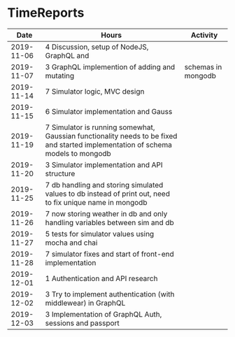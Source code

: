 # TimeReports

| Date  |      Hours    | Activity                                       |
| ----------- | ------- |------------------------------------------------
|    2019-11-06|   4      Discussion, setup of NodeJS, GraphQL and        ||                          MongoDB, preliminary schema defined            |
|    2019-11-07|   3       GraphQL implemention of adding and mutating    |                           schemas in mongodb                             |
|    2019-11-14|   7      Simulator logic, MVC design
|    2019-11-15|   6      Simulator implementation and Gauss
|    2019-11-19|   7      Simulator is running somewhat, Gaussian functionality needs to be fixed and started implementation of schema models to mongodb
|    2019-11-20|   3      Simulator implementation and API structure
|    2019-11-25|   7      db handling and storing simulated values to db instead of print out, need to fix unique name in mongodb
|    2019-11-26|   7      now storing weather in db and only handling variables between sim and db
|    2019-11-27|   5      tests for simulator values using mocha and chai
|    2019-11-28|   7      simulator fixes and start of front-end implementation
|    2019-12-01|   1      Authentication and API research
|    2019-12-02|   3      Try to implement authentication (with middlewear) in GraphQL
|    2019-12-03|   3      Implementation of GraphQL Auth, sessions and passport